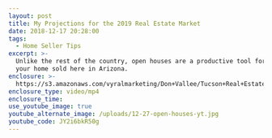 ```yaml
---
layout: post
title: My Projections for the 2019 Real Estate Market
date: 2018-12-17 20:28:00
tags:
  - Home Seller Tips
excerpt: >-
  Unlike the rest of the country, open houses are a productive tool for getting
  your home sold here in Arizona.
enclosure: >-
  https://s3.amazonaws.com/vyralmarketing/Don+Vallee/Tucson+Real+Estate+Agent-+Why+Open+Houses+Are+Still+a+Useful+Tool+for+Home+Sellers+in+Arizona.mp4
enclosure_type: video/mp4
enclosure_time:
use_youtube_image: true
youtube_alternate_image: /uploads/12-27-open-houses-yt.jpg
youtube_code: JY2i6bkR50g
---
```

